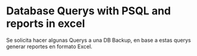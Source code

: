 # Database Querys with PSQL and reports in excel
 Se solicita hacer algunas Querys a una DB Backup, en base a estas querys generar reportes en formato Excel.
